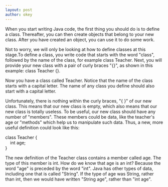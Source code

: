```yaml
---
layout: post
author: okey
---
```

When you start writing Java code, the first thing you should do is to define a class.
Thereafter, you can then create objects that belong to your new class. After you have created
an object, you can use it to do some work.

Not to worry, we will only be looking at how to define classes at this stage.To define a class, 
you write code that starts with the word "class", followed by the name of the class, for example 
class Teacher. Next, you will provide your new class with a pair of curly braces "{}", as shown in 
this example: class Teacher {}.

Now you have a class called Teacher. Notice that the name of the class starts with a capital letter.
The name of any class you define should also start with a capital letter.

Unfortunately, there is nothing within the curly braces, "{ }" of our new class. This means that 
our new class is empty, which also means that our new class is totally useless. To be useful, our
new class should have any number of "members". These members could be data, like the teacher's age or
"methods" which help us to manipulate such data. Thus, a new, more useful definition could look
like this:

class Teacher { <br>&nbsp;&nbsp;&nbsp;&nbsp;int age;<br> }

The new definition of the Teacher class contains a member called age. The type of this member is
int. How do we know that age is an int? Because the word "age" is preceded by the word "int". Java
has other types of data, including one that is called "String". If the type of age was String, rather than
int, then we would have written "String age", rather than "int age".
